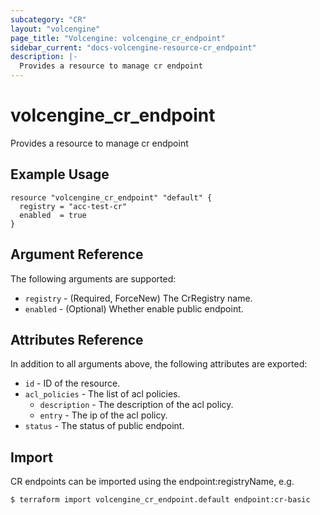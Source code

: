 ```yaml
---
subcategory: "CR"
layout: "volcengine"
page_title: "Volcengine: volcengine_cr_endpoint"
sidebar_current: "docs-volcengine-resource-cr_endpoint"
description: |-
  Provides a resource to manage cr endpoint
---
```

# volcengine_cr_endpoint
Provides a resource to manage cr endpoint
## Example Usage
```hcl
resource "volcengine_cr_endpoint" "default" {
  registry = "acc-test-cr"
  enabled  = true
}
```
## Argument Reference
The following arguments are supported:
* `registry` - (Required, ForceNew) The CrRegistry name.
* `enabled` - (Optional) Whether enable public endpoint.

## Attributes Reference
In addition to all arguments above, the following attributes are exported:
* `id` - ID of the resource.
* `acl_policies` - The list of acl policies.
    * `description` - The description of the acl policy.
    * `entry` - The ip of the acl policy.
* `status` - The status of public endpoint.


## Import
CR endpoints can be imported using the endpoint:registryName, e.g.
```
$ terraform import volcengine_cr_endpoint.default endpoint:cr-basic
```

